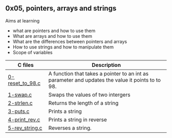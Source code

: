 ## 0x05, pointers, arrays and strings
Aims at learning 
- what are pointers and how to use them
- What are arrays and how to use them
- What are the differences between pointers and arrays
- How to use strings and how to manipulate them
- Scope of variables

C files | Description
--- | ---
[0-reset_to_98.c](0-reset_to_98.c) | A function that takes a pointer to an int as parameter and updates the value it points to to 98.
[1-swap.c](1-swap.c) | Swaps the values of two intergers
[2-strlen.c](2-strlen.c) | Returns the length of a string
[3-puts.c](3-puts.c) | Prints a string
[4-print_rev.c](4-print_rev.c) | Prints a string in reverse
[5-rev_string.c](5-rev_string.c) | Reverses a string.
